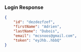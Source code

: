 ### Login Response

```json
{
    "id": "dezdezfzef",
    "firstName": "Adrien",
    "lastName": "Dubois",
    "email": "mcsnoos@gmail.com",
    "token": "eyJhb..hbbQ" 
}
```